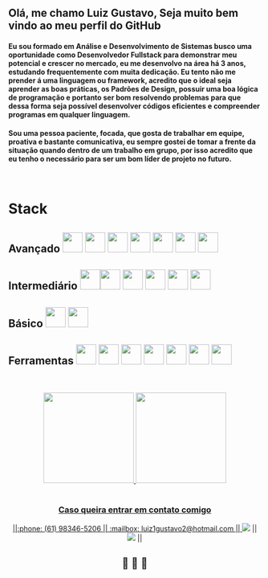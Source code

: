 ## Olá, me chamo Luiz Gustavo, Seja muito bem vindo ao meu perfil do GitHub
#### Eu sou formado em Análise e Desenvolvimento de Sistemas busco uma oportunidade como Desenvolvedor Fullstack para demonstrar meu potencial e crescer no mercado, eu me desenvolvo na área há 3 anos, estudando frequentemente com muita dedicação. Eu tento não me prender á uma linguagem ou framework, acredito que o ideal seja aprender as boas práticas, os Padrões de Design, possuir uma boa lógica de programação e portanto ser bom resolvendo problemas para que dessa forma seja possível desenvolver códigos eficientes e compreender programas em qualquer linguagem.

#### Sou uma pessoa paciente, focada, que gosta de trabalhar em equipe, proativa e bastante comunicativa, eu sempre gostei de tomar a frente da situação quando dentro de um trabalho em grupo, por isso acredito que eu tenho o necessário para ser um bom líder de projeto no futuro.

</br>

# Stack 
## Avançado <img src="https://cdn.jsdelivr.net/gh/devicons/devicon/icons/html5/html5-original.svg"  width="40" height="40" /> <img src="https://cdn.jsdelivr.net/gh/devicons/devicon/icons/css3/css3-original.svg"  width="40" height="40" /> <img src="https://cdn.jsdelivr.net/gh/devicons/devicon/icons/javascript/javascript-original.svg"  width="40" height="40" /> <img src="https://cdn.jsdelivr.net/gh/devicons/devicon/icons/nodejs/nodejs-original.svg"  width="40" height="40" /> <img src="https://cdn.jsdelivr.net/gh/devicons/devicon/icons/git/git-original.svg" width="40" height="40"/> <img src="https://cdn.jsdelivr.net/gh/devicons/devicon/icons/mysql/mysql-original-wordmark.svg" width="40" height="40" /> <img src="https://cdn.jsdelivr.net/gh/devicons/devicon/icons/react/react-original.svg"  width="40" height="40" />
## Intermediário <img src="https://cdn.jsdelivr.net/gh/devicons/devicon/icons/java/java-original.svg" width="40" height="40" /><img src="https://cdn.jsdelivr.net/gh/devicons/devicon/icons/spring/spring-original.svg" width="40" height="40" /> <img src="https://cdn.jsdelivr.net/gh/devicons/devicon/icons/typescript/typescript-original.svg" width="40" height="40" /> <img src="https://cdn.jsdelivr.net/gh/devicons/devicon/icons/tailwindcss/tailwindcss-plain.svg" width="40" height="40" /> <img src="https://cdn.jsdelivr.net/gh/devicons/devicon/icons/php/php-plain.svg" width="40" height="40" /> <img src="https://cdn.jsdelivr.net/gh/devicons/devicon/icons/angularjs/angularjs-original.svg" width="40" height="40" />
## Básico <img src="https://cdn.jsdelivr.net/gh/devicons/devicon/icons/docker/docker-original.svg" width="40" height="40" /> <img src="https://cdn.jsdelivr.net/gh/devicons/devicon/icons/amazonwebservices/amazonwebservices-original.svg" width="40" height="40" />
## Ferramentas <img src="https://cdn.jsdelivr.net/gh/devicons/devicon/icons/linux/linux-original.svg" width="40" height="40" /> <img src="https://cdn.jsdelivr.net/gh/devicons/devicon/icons/jira/jira-original.svg" width="40" height="40" /> <img src="https://cdn.jsdelivr.net/gh/devicons/devicon/icons/windows8/windows8-original.svg" width="40" height="40" /> <img src="https://cdn.jsdelivr.net/gh/devicons/devicon/icons/github/github-original.svg" width="40" height="40" /> <img src="https://cdn.jsdelivr.net/gh/devicons/devicon/icons/figma/figma-original.svg"  width="40" height="40" /> <img src="https://cdn.jsdelivr.net/gh/devicons/devicon/icons/vscode/vscode-original.svg"  width="40" height="40" /> <img src="https://cdn.jsdelivr.net/gh/devicons/devicon/icons/photoshop/photoshop-plain.svg" width="40" height="40" />
 
 </br>
</br>

<div align="center">
<a href="https://github.com/luiz1gustavo2">
<img height="180em" src="https://github-readme-stats.vercel.app/api/top-langs/?username=luiz1gustavo2&layout=compact&langs_count=7&theme=dracula" />
 <img height="180em" src="https://github-readme-stats.vercel.app/api?username=luiz1gustavo2&theme=dracula" />
</div>
  
  </br>

  ### <div align="center">Caso queira entrar em contato comigo</div>
<div align="center">||:phone: (61) 98346-5206 || :mailbox: luiz1gustavo2@hotmail.com || <a href="https://www.linkedin.com/in/luiz1gustavo2" target="_blank"><img src="https://img.shields.io/badge/-LinkedIn-%230077B5?style=for-the-badge&logo=linkedin&logoColor=white" target="_blank"></a> || <a href="https://instagram.com/luiz1gustavo2" target="_blank"><img src="https://img.shields.io/badge/-Instagram-%23E4405F?style=for-the-badge&logo=instagram&logoColor=white" target="_blank"></a> ||</div>

## <div align="center">:dog: :dog: :dog: </div>

